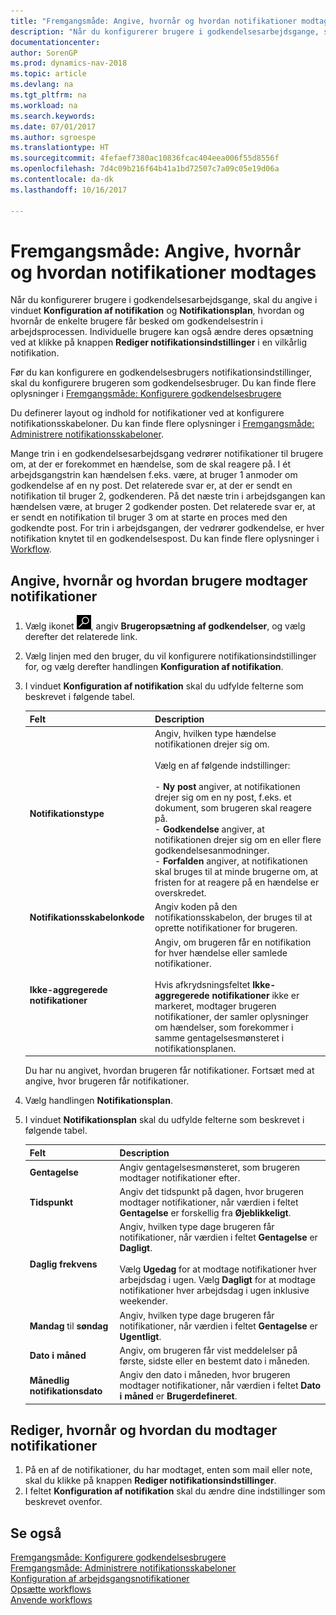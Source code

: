 ```yaml
---
title: "Fremgangsmåde: Angive, hvornår og hvordan notifikationer modtages"
description: "Når du konfigurerer brugere i godkendelsesarbejdsgange, skal du angive i vinduet Konfiguration af notifikation og Notifikationsplan, hvordan og hvornår de enkelte brugere får besked om godkendelsestrin i arbejdsprocessen. Individuelle brugere kan også ændre deres opsætning ved at klikke på knappen Rediger notifikationsindstillinger i en vilkårlig notifikation."
documentationcenter: 
author: SorenGP
ms.prod: dynamics-nav-2018
ms.topic: article
ms.devlang: na
ms.tgt_pltfrm: na
ms.workload: na
ms.search.keywords: 
ms.date: 07/01/2017
ms.author: sgroespe
ms.translationtype: HT
ms.sourcegitcommit: 4fefaef7380ac10836fcac404eea006f55d8556f
ms.openlocfilehash: 7d4c09b216f64b41a1bd72507c7a09c05e19d06a
ms.contentlocale: da-dk
ms.lasthandoff: 10/16/2017

---
```

# <a name="how-to-specify-when-and-how-to-receive-notifications"></a>Fremgangsmåde: Angive, hvornår og hvordan notifikationer modtages
Når du konfigurerer brugere i godkendelsesarbejdsgange, skal du angive i vinduet **Konfiguration af notifikation** og **Notifikationsplan**, hvordan og hvornår de enkelte brugere får besked om godkendelsestrin i arbejdsprocessen. Individuelle brugere kan også ændre deres opsætning ved at klikke på knappen **Rediger notifikationsindstillinger** i en vilkårlig notifikation.  

 Før du kan konfigurere en godkendelsesbrugers notifikationsindstillinger, skal du konfigurere brugeren som godkendelsesbruger. Du kan finde flere oplysninger i [Fremgangsmåde: Konfigurere godkendelsesbrugere](across-how-to-set-up-approval-users.md)  

 Du definerer layout og indhold for notifikationer ved at konfigurere notifikationsskabeloner. Du kan finde flere oplysninger i [Fremgangsmåde: Administrere notifikationsskabeloner](across-how-to-manage-notification-templates.md).  

 Mange trin i en godkendelsesarbejdsgang vedrører notifikationer til brugere om, at der er forekommet en hændelse, som de skal reagere på. I ét arbejdsgangstrin kan hændelsen f.eks. være, at bruger 1 anmoder om godkendelse af en ny post. Det relaterede svar er, at der er sendt en notifikation til bruger 2, godkenderen. På det næste trin i arbejdsgangen kan hændelsen være, at bruger 2 godkender posten. Det relaterede svar er, at er sendt en notifikation til bruger 3 om at starte en proces med den godkendte post. For trin i arbejdsgangen, der vedrører godkendelse, er hver notifikation knytet til en godkendelsespost. Du kan finde flere oplysninger i [Workflow](across-workflow.md).  

## <a name="specify-when-and-how-users-receive-notifications"></a>Angive, hvornår og hvordan brugere modtager notifikationer  

1.  Vælg ikonet ![Søg efter side eller rapport](media/ui-search/search_small.png "Ikonet Søg efter side eller rapport"), angiv **Brugeropsætning af godkendelser**, og vælg derefter det relaterede link.  
2.  Vælg linjen med den bruger, du vil konfigurere notifikationsindstillinger for, og vælg derefter handlingen **Konfiguration af notifikation**.  
3.  I vinduet **Konfiguration af notifikation** skal du udfylde felterne som beskrevet i følgende tabel.  

    |Felt|Description|  
    |---------------------------------|---------------------------------------|  
    |**Notifikationstype**|Angiv, hvilken type hændelse notifikationen drejer sig om.<br /><br /> Vælg en af følgende indstillinger:<br /><br /> -   **Ny post** angiver, at notifikationen drejer sig om en ny post, f.eks. et dokument, som brugeren skal reagere på.<br />-   **Godkendelse** angiver, at notifikationen drejer sig om en eller flere godkendelsesanmodninger.<br />-   **Forfalden** angiver, at notifikationen skal bruges til at minde brugerne om, at fristen for at reagere på en hændelse er overskredet.|  
    |**Notifikationsskabelonkode**|Angiv koden på den notifikationsskabelon, der bruges til at oprette notifikationer for brugeren.|  
    |**Ikke-aggregerede notifikationer**|Angiv, om brugeren får en notifikation for hver hændelse eller samlede notifikationer.<br /><br /> Hvis afkrydsningsfeltet **Ikke-aggregerede notifikationer** ikke er markeret, modtager brugeren notifikationer, der samler oplysninger om hændelser, som forekommer i samme gentagelsesmønsteret i notifikationsplanen.|  

     Du har nu angivet, hvordan brugeren får notifikationer. Fortsæt med at angive, hvor brugeren får notifikationer.  

4.  Vælg handlingen **Notifikationsplan**.  
5.  I vinduet **Notifikationsplan** skal du udfylde felterne som beskrevet i følgende tabel.  

    |Felt|Description|  
    |---------------------------------|---------------------------------------|  
    |**Gentagelse**|Angiv gentagelsesmønsteret, som brugeren modtager notifikationer efter.|  
    |**Tidspunkt**|Angiv det tidspunkt på dagen, hvor brugeren modtager notifikationer, når værdien i feltet **Gentagelse** er forskellig fra **Øjeblikkeligt**.|  
    |**Daglig frekvens**|Angiv, hvilken type dage brugeren får notifikationer, når værdien i feltet **Gentagelse** er **Dagligt**.<br /><br /> Vælg **Ugedag** for at modtage notifikationer hver arbejdsdag i ugen. Vælg **Dagligt** for at modtage notifikationer hver arbejdsdag i ugen inklusive weekender.|  
    |**Mandag** til **søndag**|Angiv, hvilken type dage brugeren får notifikationer, når værdien i feltet **Gentagelse** er **Ugentligt**.|  
    |**Dato i måned**|Angiv, om brugeren får vist meddelelser på første, sidste eller en bestemt dato i måneden.|  
    |**Månedlig notifikationsdato**|Angiv den dato i måneden, hvor brugeren modtager notifikationer, når værdien i feltet **Dato i måned** er **Brugerdefineret**.|  

## <a name="change-when-and-how-you-receive-notifications"></a>Rediger, hvornår og hvordan du modtager notifikationer  
1.  På en af de notifikationer, du har modtaget, enten som mail eller note, skal du klikke på knappen **Rediger notifikationsindstillinger**.  
2.  I feltet **Konfiguration af notifikation** skal du ændre dine indstillinger som beskrevet ovenfor.  

## <a name="see-also"></a>Se også  
 [Fremgangsmåde: Konfigurere godkendelsesbrugere](across-how-to-set-up-approval-users.md)   
 [Fremgangsmåde: Administrere notifikationsskabeloner](across-how-to-manage-notification-templates.md)   
 [Konfiguration af arbejdsgangsnotifikationer](across-setting-up-workflow-notifications.md)   
 [Opsætte workflows](across-set-up-workflows.md)   
 [Anvende workflows](across-use-workflows.md)

